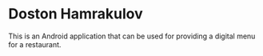 # Doston Hamrakulov

This is an Android application that can be used for providing a digital menu for a restaurant.
